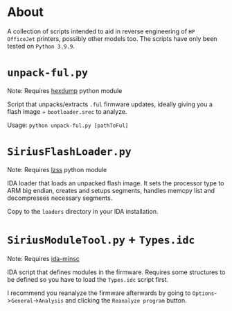# About
A collection of scripts intended to aid in reverse engineering of `HP OfficeJet` printers, possibly other models too.
The scripts have only been tested on `Python 3.9.9`.

# `unpack-ful.py`
Note: Requires [hexdump](https://pypi.org/project/hexdump/) python module

Script that unpacks/extracts `.ful` firmware updates, ideally giving you a flash image + `bootloader.srec` to analyze.

Usage: `python unpack-ful.py [pathToFul]`

# `SiriusFlashLoader.py`
Note: Requires [lzss](https://pypi.org/project/lzss/) python module

IDA loader that loads an unpacked flash image. It sets the processor type to ARM big endian, creates and setups segments, handles memcpy list and decompresses necessary segments.

Copy to the `loaders` directory in your IDA installation.

# `SiriusModuleTool.py` + `Types.idc`
Note: Requires [ida-minsc](https://github.com/arizvisa/ida-minsc#installation)

IDA script that defines modules in the firmware.
Requires some structures to be defined so you have to load the `Types.idc` script first.

I recommend you reanalyze the firmware afterwards by going to `Options`->`General`->`Analysis` and clicking the `Reanalyze program` button.